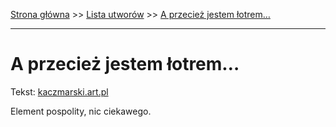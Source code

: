 [Strona główna](../index.md) >> [Lista utworów](../list.md) >> [A przecież jestem łotrem…](5.md)

---

# A przecież jestem łotrem…

Tekst: [kaczmarski.art.pl](https://www.kaczmarski.art.pl/tworczosc/wiersze/a-przeciez-jestem-lotrem/)

Element pospolity, nic ciekawego.